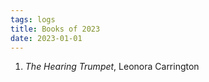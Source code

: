 ```yaml
---
tags: logs
title: Books of 2023
date: 2023-01-01
---
```


1. *The Hearing Trumpet*, Leonora Carrington
